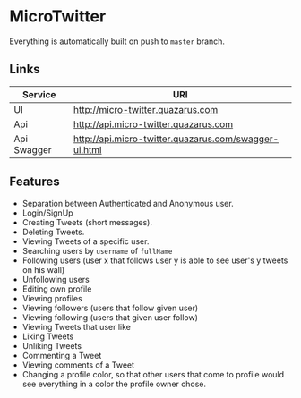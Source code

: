 # MicroTwitter

Everything is automatically built on push to `master` branch.

## Links

| Service | URI |
|---|---|
| UI | http://micro-twitter.quazarus.com |
| Api | http://api.micro-twitter.quazarus.com |
| Api Swagger | http://api.micro-twitter.quazarus.com/swagger-ui.html |

## Features
 * Separation between Authenticated and Anonymous user.
 * Login/SignUp
 * Creating Tweets (short messages).
 * Deleting Tweets.
 * Viewing Tweets of a specific user.
 * Searching users by `username` of `fullName`
 * Following users (user x that follows user y is able to see user's y tweets on his wall)
 * Unfollowing users
 * Editing own profile
 * Viewing profiles
 * Viewing followers (users that follow given user)
 * Viewing following (users that given user follow)
 * Viewing Tweets that user like
 * Liking Tweets
 * Unliking Tweets
 * Commenting a Tweet
 * Viewing comments of a Tweet
 * Changing a profile color, so that other users that come to profile would see everything in a color the profile owner chose.

